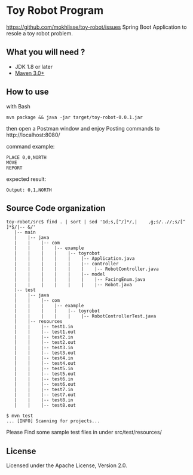 # Toy Robot Program
https://github.com/mokhlisse/toy-robot/issues
Spring Boot Application to resole a toy robot problem.

## What you will need ?

* JDK 1.8 or later
* [Maven 3.0+](https://maven.apache.org/download.cgi)

## How to use

with Bash

    mvn package && java -jar target/toy-robot-0.0.1.jar

then open a Postman window and enjoy Posting commands to http://localhost:8080/

command example:
```
PLACE 0,0,NORTH
MOVE
REPORT
```
expected result:
```
Output: 0,1,NORTH
```

## Source Code organization
```
toy-robot/src$ find . | sort | sed '1d;s,[^/]*/,|    ,g;s/..//;s/[^ ]*$/|-- &/'
   |-- main
   |    |-- java
   |    |    |-- com
   |    |    |    |-- example
   |    |    |    |    |-- toyrobot
   |    |    |    |    |    |-- Application.java
   |    |    |    |    |    |-- controller
   |    |    |    |    |    |    |-- RobotController.java
   |    |    |    |    |    |-- model
   |    |    |    |    |    |    |-- FacingEnum.java
   |    |    |    |    |    |    |-- Robot.java
   |-- test
   |    |-- java
   |    |    |-- com
   |    |    |    |-- example
   |    |    |    |    |-- toyrobot
   |    |    |    |    |    |-- RobotControllerTest.java
   |    |-- resources
   |    |    |-- test1.in
   |    |    |-- test1.out
   |    |    |-- test2.in
   |    |    |-- test2.out
   |    |    |-- test3.in
   |    |    |-- test3.out
   |    |    |-- test4.in
   |    |    |-- test4.out
   |    |    |-- test5.in
   |    |    |-- test5.out
   |    |    |-- test6.in
   |    |    |-- test6.out
   |    |    |-- test7.in
   |    |    |-- test7.out
   |    |    |-- test8.in
   |    |    |-- test8.out

$ mvn test
... [INFO] Scanning for projects...
```
Please Find some sample test files in under src/test/resources/

## License

Licensed under the Apache License, Version 2.0.
